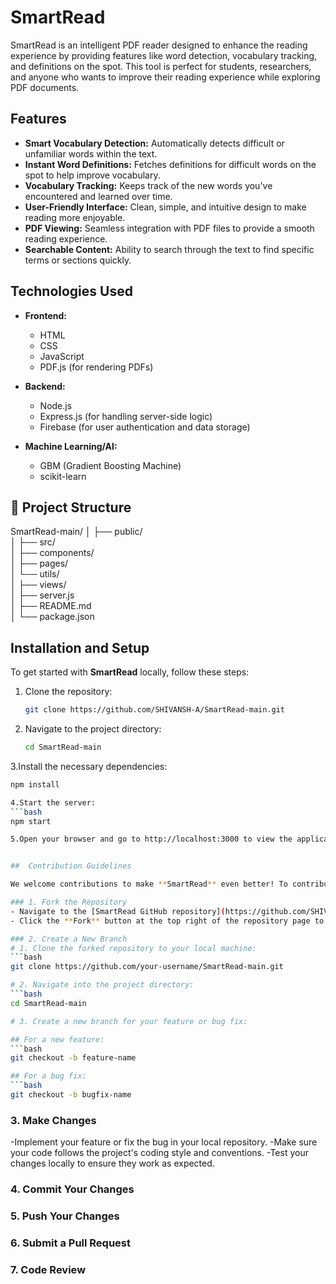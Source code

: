 # SmartRead

SmartRead is an intelligent PDF reader designed to enhance the reading experience by providing features like word detection, vocabulary tracking, and definitions on the spot. This tool is perfect for students, researchers, and anyone who wants to improve their reading experience while exploring PDF documents.

##  Features

- **Smart Vocabulary Detection:** Automatically detects difficult or unfamiliar words within the text.
- **Instant Word Definitions:** Fetches definitions for difficult words on the spot to help improve vocabulary.
- **Vocabulary Tracking:** Keeps track of the new words you've encountered and learned over time.
- **User-Friendly Interface:** Clean, simple, and intuitive design to make reading more enjoyable.
- **PDF Viewing:** Seamless integration with PDF files to provide a smooth reading experience.
- **Searchable Content:** Ability to search through the text to find specific terms or sections quickly.

## Technologies Used

- **Frontend:**
  - HTML
  - CSS
  - JavaScript
  - PDF.js (for rendering PDFs)
  
- **Backend:**
  - Node.js
  - Express.js (for handling server-side logic)
  - Firebase (for user authentication and data storage)
 
- **Machine Learning/AI:**
  - GBM (Gradient Boosting Machine)
  - scikit-learn

## 📂 Project Structure

SmartRead-main/
│
├── public/             
│
├── src/                 
│   ├── components/      
│   ├── pages/           
│   └── utils/           
│
├── views/               
│
├── server.js            
│
├── README.md            
│
└── package.json         


##  Installation and Setup

To get started with **SmartRead** locally, follow these steps:

1. Clone the repository:
   ```bash
   git clone https://github.com/SHIVANSH-A/SmartRead-main.git

2. Navigate to the project directory:
   ```bash
   cd SmartRead-main
   
3.Install the necessary dependencies:
  ```bash
  npm install
  
4.Start the server:
  ```bash
  npm start
  
5.Open your browser and go to http://localhost:3000 to view the application.


##  Contribution Guidelines

We welcome contributions to make **SmartRead** even better! To contribute, please follow these steps:

### 1. Fork the Repository
- Navigate to the [SmartRead GitHub repository](https://github.com/SHIVANSH-A/SmartRead-main).
- Click the **Fork** button at the top right of the repository page to create a copy of the repository under your own GitHub account.

### 2. Create a New Branch
# 1. Clone the forked repository to your local machine:
```bash
git clone https://github.com/your-username/SmartRead-main.git

# 2. Navigate into the project directory:
```bash
cd SmartRead-main

# 3. Create a new branch for your feature or bug fix:

## For a new feature:
```bash
git checkout -b feature-name

## For a bug fix:
```bash
git checkout -b bugfix-name

```

### 3. Make Changes  
  -Implement your feature or fix the bug in your local repository.
  -Make sure your code follows the project's coding style and conventions.
  -Test your changes locally to ensure they work as expected.

### 4. Commit Your Changes

### 5. Push Your Changes

### 6. Submit a Pull Request

### 7. Code Review


